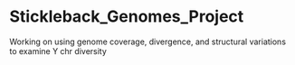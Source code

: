 # Stickleback_Genomes_Project

Working on using genome coverage, divergence, and structural variations to examine Y chr diversity

